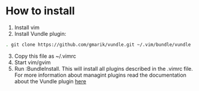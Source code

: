 # How to install
1. Install vim
2. Install Vundle plugin:
```bash
. git clone https://github.com/gmarik/vundle.git ~/.vim/bundle/vundle
```
3. Copy this file as ~/.vimrc
4. Start vim/gvim
5. Run :BundleInstall. This will install all plugins described in the .vimrc file. For more information about managint plugins read the documentation about the Vundle plugin [here](https://github.com/gmarik/vundle)
